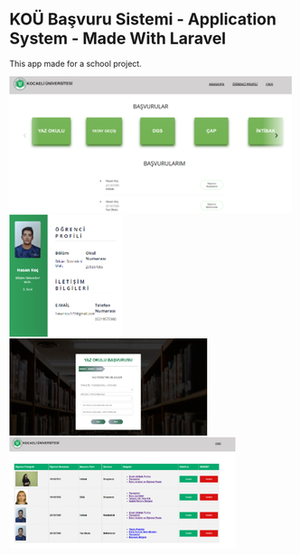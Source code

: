 # KOÜ Başvuru Sistemi - Application System - Made With Laravel

This app made for a school project.

<div class="row">
  <img src="images/Screenshot_1.png" width="500"/>
  <img src="images/Screenshot_2.png" width="200"/>
</div>
<div class="row">
  <img src="images/Screenshot_3.png" width="350"/>
  <img src="images/Screenshot_4.png" width="400"/>
</div>

